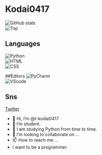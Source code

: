 # Kodai0417
![GitHub stats](https://github-readme-stats.vercel.app/api?username=t-kodai0417&count_private=true&show_icons=true&theme=dracula) <br>
![Top](https://github-readme-stats.vercel.app/api/top-langs/?username=t-kodai0417&layout=compact&theme=dracula)

## Languages
![Python](https://img.shields.io/badge/Python-6DA55F?style=flat-square&logo=python&logoColor=white) <br>
![HTML](https://img.shields.io/badge/HTML-6DA55F?style=flat-square&logo=HTML5&logoColor=white) <br>
![CSS](https://img.shields.io/badge/CSS-6DA55F?style=flat-square&logo=CSS3&logoColor=white) <br>

##Editors
![PyCharm](https://img.shields.io/badge/PyCharm-6DA55F?style=flat-square&logo=PyCharm&logoColor=white) <br>
![VScode](https://img.shields.io/badge/VSCode-6DA55F?style=flat-square&logo=VisualStudioCode&logoColor=white)

## Sns
[Twitter](https://twitter.com/kodaiezzzzzzz) <br>
- 👋 Hi, I’m @t-kodai0417
- 👀 I’m student.
- 🌱 I am studying Python from time to time.
- 💞️ I’m looking to collaborate on ...
- 📫 How to reach me ...
- I want to be a programmer.

<!---
t-kodai0417/t-kodai0417 is a ✨ special ✨ repository because its `README.md` (this file) appears on your GitHub profile.
You can click the Preview link to take a look at your changes.
--->
